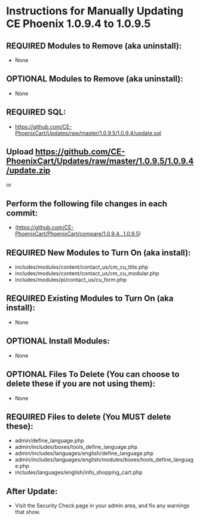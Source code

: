 # Instructions for Manually Updating CE Phoenix 1.0.9.4 to 1.0.9.5
## REQUIRED Modules to Remove (aka uninstall):
* None

## OPTIONAL  Modules to Remove (aka uninstall):
* None

## REQUIRED SQL:
* https://github.com/CE-PhoenixCart/Updates/raw/master/1.0.9.5/1.0.9.4/update.sql

## Upload https://github.com/CE-PhoenixCart/Updates/raw/master/1.0.9.5/1.0.9.4/update.zip
or
## Perform the following file changes in each commit:
* (https://github.com/CE-PhoenixCart/PhoenixCart/compare/1.0.9.4...1.0.9.5)

## REQUIRED New Modules to Turn On (aka install):
* includes/modules/content/contact_us/cm_cu_title.php
* includes/modules/content/contact_us/cm_cu_modular.php
* includes/modules/pi/contact_us/cu_form.php

## REQUIRED Existing Modules to Turn On (aka install):
* None

## OPTIONAL Install Modules:
* None

## OPTIONAL Files To Delete (You can choose to delete these if you are not using them):
* None

## REQUIRED Files to delete (You MUST delete these):
* admin/define_language.php
* admin/includes/boxes/tools_define_language.php
* admin/includes/languages/english/define_language.php
* admin/includes/languages/english/modules/boxes/tools_define_language.php
* includes/languages/english/info_shopping_cart.php

## After Update:
* Visit the Security Check page in your admin area, and fix any warnings that show.  
